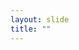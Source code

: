 ```yaml
---
layout: slide
title: ""
---
```


<section data-background-image="assets/images/Slide34.png" data-background-size="90%" data-background-position="center"></section>
